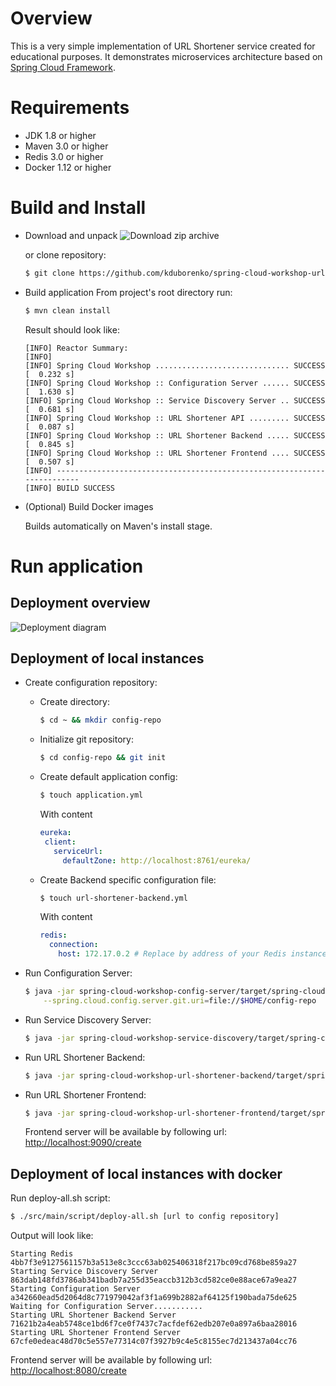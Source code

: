 # Overview

This is a very simple implementation of URL Shortener service created for educational purposes. It demonstrates microservices architecture based on [Spring Cloud Framework](http://cloud.spring.io/).

# Requirements

* JDK 1.8 or higher
* Maven 3.0 or higher
* Redis 3.0 or higher
* Docker 1.12 or higher

# Build and Install

* Download and unpack
    ![Download zip archive](http://www.clipular.com/c/6151574154117120.png?k=1qXK33dSbTQlaELVhZ3q28rJJVk)
    
    or clone repository:
    
    ```sh
    $ git clone https://github.com/kduborenko/spring-cloud-workshop-url-shortener.git
    ```
* Build application
    From project's root directory run:
    
    ```sh
    $ mvn clean install
    ```
    
    Result should look like:
    
    ```
    [INFO] Reactor Summary:
    [INFO]
    [INFO] Spring Cloud Workshop .............................. SUCCESS [  0.232 s]
    [INFO] Spring Cloud Workshop :: Configuration Server ...... SUCCESS [  1.630 s]
    [INFO] Spring Cloud Workshop :: Service Discovery Server .. SUCCESS [  0.681 s]
    [INFO] Spring Cloud Workshop :: URL Shortener API ......... SUCCESS [  0.087 s]
    [INFO] Spring Cloud Workshop :: URL Shortener Backend ..... SUCCESS [  0.845 s]
    [INFO] Spring Cloud Workshop :: URL Shortener Frontend .... SUCCESS [  0.507 s]
    [INFO] ------------------------------------------------------------------------
    [INFO] BUILD SUCCESS
    ```
    
* (Optional) Build Docker images

    Builds automatically on Maven's install stage.
    
# Run application

## Deployment overview

![Deployment diagram](https://docs.google.com/drawings/d/1xilPK_p60sVNcpOod4x9wjNWi4RzWcxvPWkFsOsYYz8/export/png)

## Deployment of local instances

* Create configuration repository:
    
    * Create directory:
        
        ```sh
        $ cd ~ && mkdir config-repo
        ```
        
    * Initialize git repository:
    
        ```sh
        $ cd config-repo && git init
        ```
        
    * Create default application config:
    
        ```sh
        $ touch application.yml
        ```
        
        With content
        
        ```yaml
        eureka:
         client:
           serviceUrl:
             defaultZone: http://localhost:8761/eureka/
        ```
       
    * Create Backend specific configuration file:
    
        ```sh
        $ touch url-shortener-backend.yml
        ```
       
        With content
       
        ```yaml
        redis:
          connection:
            host: 172.17.0.2 # Replace by address of your Redis instance
        ```

* Run Configuration Server:
    
    ```sh
    $ java -jar spring-cloud-workshop-config-server/target/spring-cloud-workshop-config-server-1.0-SNAPSHOT.jar \
        --spring.cloud.config.server.git.uri=file://$HOME/config-repo
    ```

* Run Service Discovery Server:

    ```sh
    $ java -jar spring-cloud-workshop-service-discovery/target/spring-cloud-workshop-service-discovery-1.0-SNAPSHOT.jar 
    ```

* Run URL Shortener Backend:

    ```sh
    $ java -jar spring-cloud-workshop-url-shortener-backend/target/spring-cloud-workshop-url-shortener-backend-1.0-SNAPSHOT.jar 
    ```

* Run URL Shortener Frontend:

    ```sh
    $ java -jar spring-cloud-workshop-url-shortener-frontend/target/spring-cloud-workshop-url-shortener-frontend-1.0-SNAPSHOT.jar --server.port=9090
    ```
    Frontend server will be available by following url: [http://localhost:9090/create](http://localhost:9090/create)

## Deployment of local instances with docker

Run deploy-all.sh script:

```sh
$ ./src/main/script/deploy-all.sh [url to config repository]
```
    
Output will look like:
    
```
Starting Redis
4bb7f3e9127561157b3a513e8c3ccc63ab025406318f217bc09cd768be859a27
Starting Service Discovery Server
863dab148fd3786ab341badb7a255d35eaccb312b3cd582ce0e88ace67a9ea27
Starting Configuration Server
a342660ead5d2064d8c771979042af3f1a699b2882af64125f190bada75de625
Waiting for Configuration Server...........
Starting URL Shortener Backend Server
71621b2a4eab5748ce1bd6f7ce0f7437c7acfdef62edb207e0a897a6baa28016
Starting URL Shortener Frontend Server
67cfe0edeac48d70c5e557e77314c07f3927b9c4e5c8155ec7d213437a04cc76
```
    
Frontend server will be available by following url: [http://localhost:8080/create](http://localhost:8080/create)    
    

